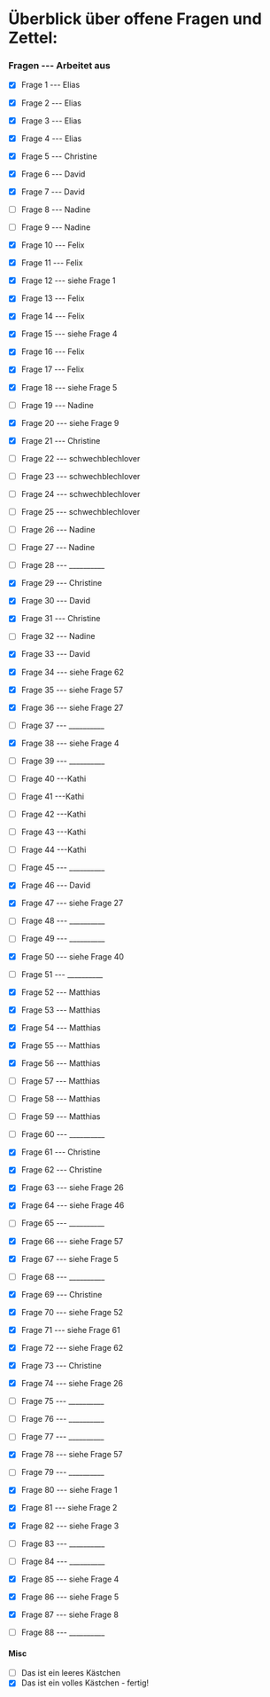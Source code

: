 # Überblick über offene Fragen und Zettel: 

### Fragen  ---  Arbeitet aus
- [x] Frage 1 --- Elias
- [x] Frage 2 --- Elias
- [x] Frage 3 --- Elias
- [x] Frage 4 --- Elias
- [x] Frage 5 --- Christine
- [x] Frage 6 --- David
- [x] Frage 7 --- David
- [ ] Frage 8 --- Nadine
- [ ] Frage 9 --- Nadine
- [x] Frage 10 --- Felix
- [x] Frage 11 --- Felix
- [x] Frage 12 --- siehe Frage 1
- [x] Frage 13 --- Felix
- [x] Frage 14 --- Felix
- [x] Frage 15 --- siehe Frage 4
- [x] Frage 16 --- Felix
- [x] Frage 17 --- Felix
- [x] Frage 18 --- siehe Frage 5
- [ ] Frage 19 --- Nadine
- [x] Frage 20 --- siehe Frage 9
- [x] Frage 21 --- Christine
- [ ] Frage 22 --- schwechblechlover
- [ ] Frage 23 --- schwechblechlover
- [ ] Frage 24 --- schwechblechlover
- [ ] Frage 25 --- schwechblechlover
- [ ] Frage 26 --- Nadine
- [ ] Frage 27 --- Nadine
- [ ] Frage 28 --- __________
- [x] Frage 29 --- Christine
- [x] Frage 30 --- David
- [x] Frage 31 --- Christine
- [ ] Frage 32 --- Nadine
- [x] Frage 33 --- David
- [x] Frage 34 --- siehe Frage 62
- [x] Frage 35 --- siehe Frage 57
- [x] Frage 36 --- siehe Frage 27
- [ ] Frage 37 --- __________
- [x] Frage 38 --- siehe Frage 4
- [ ] Frage 39 --- __________
- [ ] Frage 40 ---Kathi
- [ ] Frage 41 ---Kathi
- [ ] Frage 42 ---Kathi
- [ ] Frage 43 ---Kathi
- [ ] Frage 44 ---Kathi
- [ ] Frage 45 --- __________
- [x] Frage 46 --- David
- [x] Frage 47 --- siehe Frage 27
- [ ] Frage 48 --- __________
- [ ] Frage 49 --- __________
- [x] Frage 50 --- siehe Frage 40
- [ ] Frage 51 --- __________
- [x] Frage 52 --- Matthias
- [x] Frage 53 --- Matthias
- [x] Frage 54 --- Matthias
- [x] Frage 55 --- Matthias
- [x] Frage 56 --- Matthias
- [ ] Frage 57 --- Matthias
- [ ] Frage 58 --- Matthias
- [ ] Frage 59 --- Matthias
- [ ] Frage 60 --- __________
- [x] Frage 61 --- Christine
- [x] Frage 62 --- Christine
- [x] Frage 63 --- siehe Frage 26
- [x] Frage 64 --- siehe Frage 46
- [ ] Frage 65 --- __________
- [x] Frage 66 --- siehe Frage 57
- [x] Frage 67 --- siehe Frage 5
- [ ] Frage 68 --- __________
- [x] Frage 69 --- Christine
- [x] Frage 70 --- siehe Frage 52
- [x] Frage 71 --- siehe Frage 61
- [x] Frage 72 --- siehe Frage 62
- [x] Frage 73 --- Christine
- [x] Frage 74 --- siehe Frage 26
- [ ] Frage 75 --- __________
- [ ] Frage 76 --- __________
- [ ] Frage 77 --- __________
- [x] Frage 78 --- siehe Frage 57
- [ ] Frage 79 --- __________
- [x] Frage 80 --- siehe Frage 1
- [x] Frage 81 --- siehe Frage 2
- [x] Frage 82 --- siehe Frage 3
- [ ] Frage 83 --- __________
- [ ] Frage 84 --- __________
- [x] Frage 85 --- siehe Frage 4
- [x] Frage 86 --- siehe Frage 5
- [x] Frage 87 --- siehe Frage 8
- [ ] Frage 88 --- __________


#### Misc
- [ ] Das ist ein leeres Kästchen
- [x] Das ist ein volles Kästchen - fertig!
